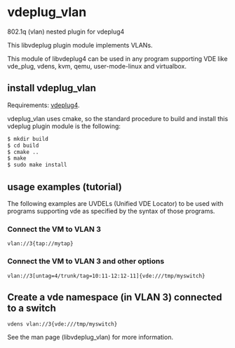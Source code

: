 # vdeplug\_vlan
802.1q (vlan) nested plugin for vdeplug4

This libvdeplug plugin module implements VLANs.

This module of libvdeplug4 can be used in any program supporting VDE like vde\_plug, vdens, kvm, qemu, user-mode-linux and virtualbox.

## install vdeplug\_vlan

Requirements: [vdeplug4](https://github.com/rd235/vdeplug4).

vdeplug\_vlan uses cmake, so the standard procedure to build and install
this vdeplug plugin module is the following:

```sh
$ mkdir build
$ cd build
$ cmake ..
$ make
$ sudo make install
```

## usage examples (tutorial)

The following examples are UVDELs (Unified VDE Locator) to be used with programs
supporting vde as specified by the syntax of those programs.

### Connect the VM to VLAN 3
```vlan://3{tap://mytap}```

### Connect the VM to VLAN 3 and other options
```vlan://3[untag=4/trunk/tag=10:11-12:12-11]{vde:///tmp/myswitch}```

## Create a vde namespace (in VLAN 3) connected to a switch
```vdens vlan://3{vde:///tmp/myswitch}```

See the man page (libvdeplug\_vlan) for more information.
